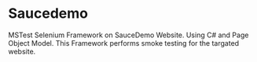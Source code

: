 # Saucedemo
MSTest Selenium Framework on SauceDemo Website. Using C# and Page Object Model. This Framework performs smoke testing for the targated website.
